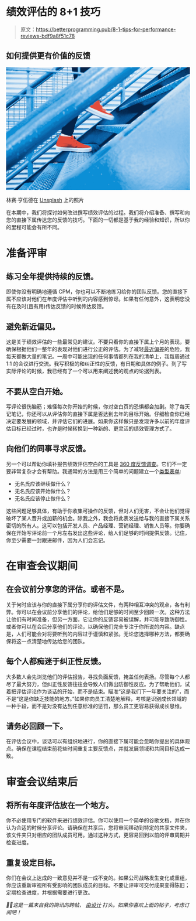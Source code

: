 # 绩效评估的 8+1 技巧

> 原文：<https://betterprogramming.pub/8-1-tips-for-performance-reviews-bdf9a8f51c78>

## 如何提供更有价值的反馈

![](img/8fb1e913b19268cda1f0f82aad5db5b2.png)

林赛·亨伍德在 [Unsplash](https://unsplash.com?utm_source=medium&utm_medium=referral) 上的照片

在本期中，我们将探讨如何改进撰写绩效评估的过程。我们将介绍准备、撰写和向您的直接下属传达您的反馈的技巧。下面的一切都是基于我的经验和知识，所以你的里程可能会有所不同。

# 准备评审

## 练习全年提供持续的反馈。

即使你没有明确地遵循 CPM，你也可以不断地练习给你的团队反馈。您的直接下属不应该对他们在年度评估中听到的内容感到惊讶。如果有任何意外，这表明您没有在及时(且有用)传达反馈的时候传达反馈。

## 避免新近偏见。

这是关于绩效评估的一些最常见的建议。不要只看你的直接下属上个月的表现，要确保根据他们一整年的表现对他们进行公正的评估。为了减轻[最近偏差](https://engagedly.com/how-does-recency-bias-affect-performance-reviews/)的危险，我每天都做大量的笔记。一周中可能出现的任何事情都列在我的清单上，我每周通过 1:1 的会议进行交流。我写积极的和纠正性的反馈，有日期和具体的例子。到了写实际评论的时候，我已经有了一个可以用来阐述我的观点的论据列表。

## 不要从空白开始。

写评论很伤脑筋；难怪每次你开始的时候，你对空白页的恐惧都会加剧。除了每天记笔记，你还可以从评估你的直接下属是否达到去年的目标开始。仔细检查你已经决定要发展的领域，并评估它们的进展。如果你这样做只是发现许多以前的年度评估目标已经过时，也许是时候转换到一种新的、更灵活的绩效管理方式了。

## 向他们的同事寻求反馈。

另一个可以帮助你填补报告绩效评估空白的工具是 [360 度反馈调查](https://en.wikipedia.org/wiki/360-degree_feedback)。它们不一定要非常复杂才会有帮助。我通常的方法是用三个简单的问题建立一个[类型表单](https://www.typeform.com/):

*   无名氏应该继续做什么？
*   无名氏应该开始做什么？
*   无名氏应该停止做什么？

这些问题足够具体，有助于你收集可操作的反馈，但对人们无害，不会让他们觉得破坏了某人晋升或加薪的机会。除我之外，我会将此表发送给与我的直接下属关系密切的所有人。这可以包括开发人员、产品经理、营销经理、销售人员等。你要确保在开始写评论前一个月左右发出这些评论，给人们足够的时间提供反馈。记住，你至少需要一封跟进邮件，因为人们会忘记。

# 在审查会议期间

## 在会议前分享您的评估。或者不是。

关于何时应该与你的直接下属分享你的评估文件，有两种相互冲突的观点，各有利弊。你可以在会议前分享他们的评论，给他们足够的时间至少回顾一次。这种方法让他们有时间准备，但另一方面，它让你的反馈容易被误解，并可能导致防御性。或者你可以在会后分享他们的评论，以确保他们完全专注于你所说的内容。缺点是，人们可能会对将要听到的内容过于谨慎和紧张。无论您选择哪种方法，都要确保将这一点清楚地传达给您的团队。

## 每个人都痴迷于纠正性反馈。

大多数人会先浏览他们的评估报告，寻找负面反馈，掩盖任何表扬。尽管每个人都尽了最大努力，但纠正性反馈往往会导致人们做出防御性反应。为了帮助他们，试着把评估评论作为谈话的开始，而不是结束。瞄准“这是我们下一年要关注的”，而不是“这是你缺乏技能的地方。”如果你向员工清楚地解释，考核是识别成长领域的一种手段，而不是对没有达到任意标准的惩罚，那么员工更容易获得成长思维。

## 请务必回顾一下。

在评估会议中，谈话可以有组织地进行，你的直接下属可能会忽略你提出的具体观点。确保在课程结束前花些时间重复主要反馈点，并就发展领域和共同目标达成一致。

# 审查会议结束后

## 将所有年度评估放在一个地方。

你不必使用专门的软件来进行绩效评估。你可以使用一个简单的谷歌文档，并在你认为合适的时候分享评论。请确保在共享后，您将审阅移动到特定的共享文件夹，该文件夹只对相应的团队成员可用。通过这种方式，更容易回到以前的评审周期并检查进度。

## 重复设定目标。

你们在会议上达成的一致意见并不是一成不变的。如果公司战略发生变化或重组，你应该重新审视所有受影响的团队成员的目标。不要让评审可交付成果变得陈旧；定期检查进度，并根据需要进行更改。

*🙋‍♀️这是一篇来自我的简讯的跨帖，* [*由设计*](https://leadingbydesign.email) *打头。如果你喜欢上面的帖子，考虑订阅吧！*